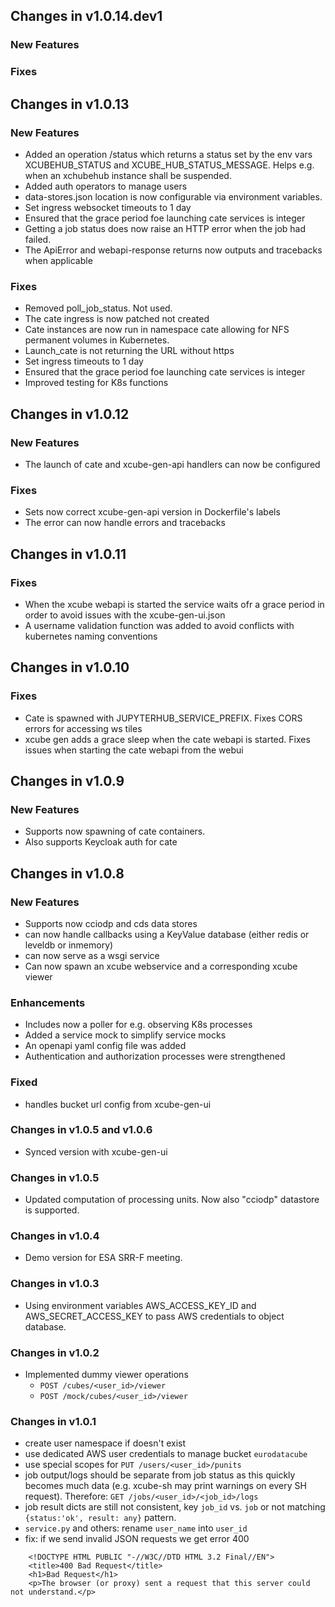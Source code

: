 ## Changes in v1.0.14.dev1
### New Features
### Fixes

## Changes in v1.0.13

### New Features

- Added an operation /status which returns a status 
  set by the env vars XCUBEHUB_STATUS and XCUBE_HUB_STATUS_MESSAGE.
  Helps e.g. when an xchubehub instance shall be suspended.
- Added auth operators to manage users
- data-stores.json location is now configurable via environment variables.
- Set ingress websocket timeouts to 1 day
- Ensured that the grace period foe launching cate services is integer 
- Getting a job status does now raise an HTTP error when the job had failed.
- The ApiError and webapi-response returns now outputs and tracebacks when applicable

### Fixes

- Removed poll_job_status. Not used.
- The cate ingress is now patched not created
- Cate instances are now run in namespace cate allowing for NFS permanent 
  volumes in Kubernetes.
- Launch_cate is not returning the URL without https
- Set ingress timeouts to 1 day
- Ensured that the grace period foe launching cate services is integer 
- Improved testing for K8s functions

## Changes in v1.0.12

### New Features

- The launch of cate and xcube-gen-api handlers can now be configured

### Fixes

- Sets now correct xcube-gen-api version in Dockerfile's labels
- The error can now handle errors and tracebacks  

## Changes in v1.0.11

### Fixes

- When the xcube webapi is started the service waits ofr a grace period in order to avoid issues with the xcube-gen-ui.json
- A username validation function was added to avoid conflicts with kubernetes naming conventions

## Changes in v1.0.10

### Fixes

* Cate is spawned with JUPYTERHUB_SERVICE_PREFIX. Fixes CORS errors for accessing ws tiles
* xcube gen adds a grace sleep when the cate webapi is started. Fixes issues when starting the
    cate webapi from the webui

## Changes in v1.0.9

### New Features

* Supports now spawning of cate containers.
* Also supports Keycloak auth for cate

## Changes in v1.0.8

### New Features

* Supports now cciodp and cds data stores 
* can now handle callbacks using a KeyValue database (either redis or leveldb or inmemory)
* can now serve as a wsgi service
* Can now spawn an xcube webservice and a corresponding xcube viewer 

### Enhancements

* Includes now a poller for e.g. observing K8s processes
* Added a service mock to simplify service mocks
* An openapi yaml config file was added
* Authentication and authorization processes were strengthened

### Fixed

* handles  bucket url config from xcube-gen-ui


### Changes in v1.0.5 and v1.0.6

* Synced version with xcube-gen-ui

### Changes in v1.0.5

* Updated computation of processing units. Now also "cciodp" datastore is supported.

### Changes in v1.0.4

* Demo version for ESA SRR-F meeting. 

### Changes in v1.0.3

* Using environment variables AWS_ACCESS_KEY_ID and AWS_SECRET_ACCESS_KEY
  to pass AWS credentials to object database. 

### Changes in v1.0.2

* Implemented dummy viewer operations
  * `POST /cubes/<user_id>/viewer`
  * `POST /mock/cubes/<user_id>/viewer`

### Changes in v1.0.1

* create user namespace if doesn't exist
* use dedicated AWS user credentials to manage bucket `eurodatacube` 
* use special scopes for `PUT /users/<user_id>/punits`
* job output/logs should be separate from job status as this quickly becomes much data 
  (e.g. xcube-sh may print warnings on every SH request).
  Therefore: `GET /jobs/<user_id>/<job_id>/logs` 
* job result dicts are still not consistent, key `job_id` vs. `job` 
  or not matching `{status:'ok', result: any}` pattern. 
* `service.py` and others: rename `user_name` into `user_id`
* fix: if we send invalid JSON requests we get error 400

```
    <!DOCTYPE HTML PUBLIC "-//W3C//DTD HTML 3.2 Final//EN">
    <title>400 Bad Request</title>
    <h1>Bad Request</h1>
    <p>The browser (or proxy) sent a request that this server could not understand.</p> 
```
